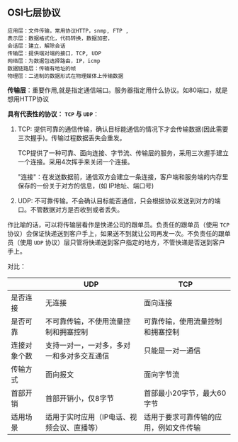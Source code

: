 ## OSI七层协议

```
应用层：文件传输，常用协议HTTP，snmp, FTP ,
表示层：数据格式化，代码转换，数据加密，
会话层：建立，解除会话
传输层：提供端对端的接口，TCP, UDP
网络层：为数据包选择路由，IP，icmp
数据链路层：传输有地址的帧
物理层：二进制的数据形式在物理媒体上传输数据
```

**传输层**：重要作用,就是指定通信端口。服务器指定用什么协议。如80端口，就是想用HTTP协议

**具有代表性的协议： `TCP` 与 `UDP`**：

1. TCP: 提供可靠的通信传输，确认目标能通信的情况下才会传输数据(因此需要三次握手)。传输过程数据丢失会重发。

   TCP提供了一种可靠、面向连接、字节流、传输层的服务，采用三次握手建立一个连接。采用4次挥手来关闭一个连接。

   "连接"：在发送数据前，通信双方会建立一条连接，客户端和服务端的内存里保存的一份关于对方的信息，(如 IP地址、端口号)

2. UDP: 不可靠传输。不会确认目标能否通信，只会根据协议发送到对方的端口。不管数据对方是否收到或者丢失。


作比喻的话，可以将传输层看作是快递公司的跟单员。负责任的跟单员（使用 `TCP` 协议）会保证快递送到客户手上，如果送不到就让公司再发一次。不负责任的跟单员（使用 `UDP` 协议）层只管将快递送到客户指定的地方，不管快递是否送到客户手上。

对比：

|              | UDP                                        | TCP                                    |
| ------------ | ------------------------------------------ | -------------------------------------- |
| 是否连接     | 无连接                                     | 面向连接                               |
| 是否可靠     | 不可靠传输，不使用流量控制和拥塞控制       | 可靠传输，使用流量控制和拥塞控制       |
| 连接对象个数 | 支持一对一，一对多，多对一和多对多交互通信 | 只能是一对一通信                       |
| 传输方式     | 面向报文                                   | 面向字节流                             |
| 首部开销     | 首部开销小，仅8字节                        | 首部最小20字节，最大60字节             |
| 适用场景     | 适用于实时应用（IP电话、视频会议、直播等） | 适用于要求可靠传输的应用，例如文件传输 |
